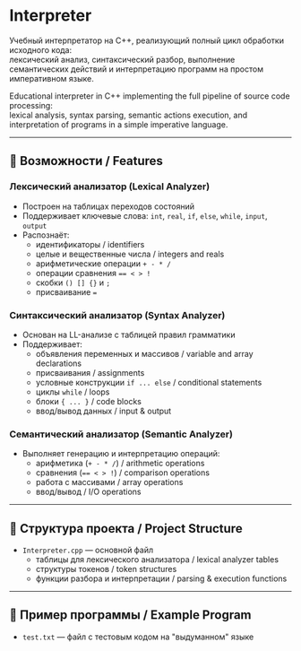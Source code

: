 # Interpreter

Учебный интерпретатор на C++, реализующий полный цикл обработки исходного кода:  
лексический анализ, синтаксический разбор, выполнение семантических действий и интерпретацию программ на простом императивном языке.

Educational interpreter in C++ implementing the full pipeline of source code processing:  
lexical analysis, syntax parsing, semantic actions execution, and interpretation of programs in a simple imperative language.

---

## 🚀 Возможности / Features

### Лексический анализатор (Lexical Analyzer)
- Построен на таблицах переходов состояний  
- Поддерживает ключевые слова: `int`, `real`, `if`, `else`, `while`, `input`, `output`  
- Распознаёт:
  - идентификаторы / identifiers  
  - целые и вещественные числа / integers and reals  
  - арифметические операции `+ - * /`  
  - операции сравнения `== < > !`  
  - скобки `() [] {}` и `;`  
  - присваивание `=`  

### Синтаксический анализатор (Syntax Analyzer)
- Основан на LL-анализе с таблицей правил грамматики  
- Поддерживает:
  - объявления переменных и массивов / variable and array declarations  
  - присваивания / assignments  
  - условные конструкции `if ... else` / conditional statements  
  - циклы `while` / loops  
  - блоки `{ ... }` / code blocks  
  - ввод/вывод данных / input & output  

### Семантический анализатор (Semantic Analyzer)
- Выполняет генерацию и интерпретацию операций:
  - арифметика (`+ - * /`) / arithmetic operations  
  - сравнения (`== < > !`) / comparison operations  
  - работа с массивами / array operations  
  - ввод/вывод / I/O operations  

---

## 📂 Структура проекта / Project Structure

- `Interpreter.cpp` — основной файл  
  - таблицы для лексического анализатора / lexical analyzer tables  
  - структуры токенов / token structures  
  - функции разбора и интерпретации / parsing & execution functions  

---

## 📝 Пример программы / Example Program

- `test.txt` — файл с тестовым кодом на "выдуманном" языке
